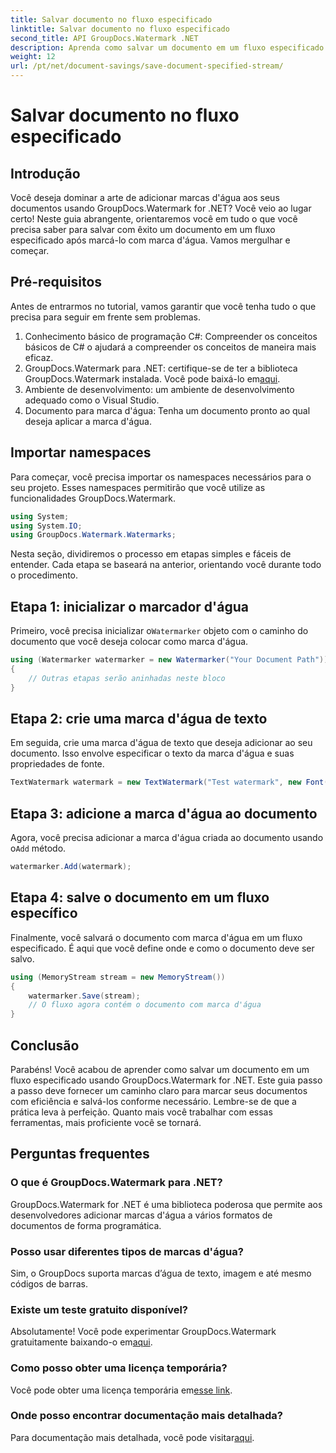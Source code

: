```yaml
---
title: Salvar documento no fluxo especificado
linktitle: Salvar documento no fluxo especificado
second_title: API GroupDocs.Watermark .NET
description: Aprenda como salvar um documento em um fluxo especificado usando GroupDocs.Watermark for .NET com este guia passo a passo. Perfeito para desenvolvedores de todos os níveis.
weight: 12
url: /pt/net/document-savings/save-document-specified-stream/
---
```


# Salvar documento no fluxo especificado

## Introdução
Você deseja dominar a arte de adicionar marcas d'água aos seus documentos usando GroupDocs.Watermark for .NET? Você veio ao lugar certo! Neste guia abrangente, orientaremos você em tudo o que você precisa saber para salvar com êxito um documento em um fluxo especificado após marcá-lo com marca d'água. Vamos mergulhar e começar.
## Pré-requisitos
Antes de entrarmos no tutorial, vamos garantir que você tenha tudo o que precisa para seguir em frente sem problemas.
1. Conhecimento básico de programação C#: Compreender os conceitos básicos de C# o ajudará a compreender os conceitos de maneira mais eficaz.
2.  GroupDocs.Watermark para .NET: certifique-se de ter a biblioteca GroupDocs.Watermark instalada. Você pode baixá-lo em[aqui](https://releases.groupdocs.com/Watermark/net/).
3. Ambiente de desenvolvimento: um ambiente de desenvolvimento adequado como o Visual Studio.
4. Documento para marca d'água: Tenha um documento pronto ao qual deseja aplicar a marca d'água.
## Importar namespaces
Para começar, você precisa importar os namespaces necessários para o seu projeto. Esses namespaces permitirão que você utilize as funcionalidades GroupDocs.Watermark.
```csharp
using System;
using System.IO;
using GroupDocs.Watermark.Watermarks;
```
Nesta seção, dividiremos o processo em etapas simples e fáceis de entender. Cada etapa se baseará na anterior, orientando você durante todo o procedimento.
## Etapa 1: inicializar o marcador d'água
 Primeiro, você precisa inicializar o`Watermarker` objeto com o caminho do documento que você deseja colocar como marca d'água.
```csharp
using (Watermarker watermarker = new Watermarker("Your Document Path"))
{
    // Outras etapas serão aninhadas neste bloco
}
```
## Etapa 2: crie uma marca d'água de texto
Em seguida, crie uma marca d'água de texto que deseja adicionar ao seu documento. Isso envolve especificar o texto da marca d'água e suas propriedades de fonte.
```csharp
TextWatermark watermark = new TextWatermark("Test watermark", new Font("Arial", 12));
```
## Etapa 3: adicione a marca d'água ao documento
 Agora, você precisa adicionar a marca d'água criada ao documento usando o`Add` método.
```csharp
watermarker.Add(watermark);
```
## Etapa 4: salve o documento em um fluxo específico
Finalmente, você salvará o documento com marca d'água em um fluxo especificado. É aqui que você define onde e como o documento deve ser salvo.
```csharp
using (MemoryStream stream = new MemoryStream())
{
    watermarker.Save(stream);
    // O fluxo agora contém o documento com marca d'água
}
```
## Conclusão
Parabéns! Você acabou de aprender como salvar um documento em um fluxo especificado usando GroupDocs.Watermark for .NET. Este guia passo a passo deve fornecer um caminho claro para marcar seus documentos com eficiência e salvá-los conforme necessário. Lembre-se de que a prática leva à perfeição. Quanto mais você trabalhar com essas ferramentas, mais proficiente você se tornará.
## Perguntas frequentes
### O que é GroupDocs.Watermark para .NET?
GroupDocs.Watermark for .NET é uma biblioteca poderosa que permite aos desenvolvedores adicionar marcas d'água a vários formatos de documentos de forma programática.
### Posso usar diferentes tipos de marcas d'água?
Sim, o GroupDocs suporta marcas d’água de texto, imagem e até mesmo códigos de barras.
### Existe um teste gratuito disponível?
 Absolutamente! Você pode experimentar GroupDocs.Watermark gratuitamente baixando-o em[aqui](https://releases.groupdocs.com/).
### Como posso obter uma licença temporária?
 Você pode obter uma licença temporária em[esse link](https://purchase.groupdocs.com/temporary-license/).
### Onde posso encontrar documentação mais detalhada?
 Para documentação mais detalhada, você pode visitar[aqui](https://tutorials.groupdocs.com/Watermark/net/).